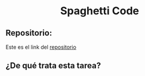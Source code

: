 <h1 align="center">Spaghetti Code</h1>

<h2>Repositorio:</h2>

Este es el link del [repositorio]()


<h2>¿De qué trata esta tarea?</h2>
